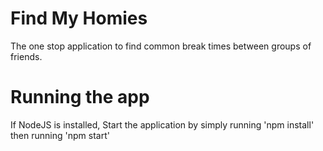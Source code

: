 # Find My Homies
The one stop application to find common break times between groups of friends.

# Running the app
If NodeJS is installed, Start the application by simply running 'npm install' then running 'npm start'
